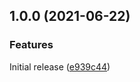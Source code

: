 ## 1.0.0 (2021-06-22)

### Features


Initial release ([e939c44](https://github.com/sealsystems/node-pattern-replace-stream/commit/e939c44))
